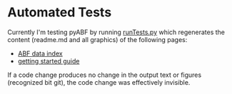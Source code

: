 # Automated Tests

Currently I'm testing pyABF by running [runTests.py](runTests.py) which 
regenerates the content (readme.md and all graphics) of the following pages:

* [ABF data index](/data)
* [getting started guide](/docs/getting-started)

If a code change produces no change in the output text or figures (recognized
bit git), the code change was effectively invisible.